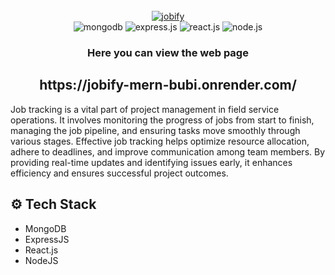 <div align="center">
  <br />
<a href="https://jobify-mern-bubi.onrender.com/"><a href="https://ibb.co/5h81vgf"><img src="https://i.ibb.co/WvyHF4Y/jobify.png" alt="jobify" border="0"></a>
  <br />

  <div>
    <img src="https://img.shields.io/badge/-MongoDB-black?style=for-the-badge&logoColor=white&logo=mongodb&color=47A248" alt="mongodb" />
<img src="https://img.shields.io/badge/-Express_JS-black?style=for-the-badge&logoColor=white&logo=express&color=000000" alt="express.js" />
   <img src="https://img.shields.io/badge/-React_JS-black?style=for-the-badge&logoColor=white&logo=react&color=61DAFB" alt="react.js" />
<img src="https://img.shields.io/badge/-Node_JS-black?style=for-the-badge&logoColor=white&logo=node.js&color=339933" alt="node.js" />

  </div>

  <h3 align="center">Here you can view the web page </h3>
  <h2> https://jobify-mern-bubi.onrender.com/ </h2>
</div>

Job tracking is a vital part of project management in field service operations. It involves monitoring the progress of jobs from start to finish, managing the job pipeline, and ensuring tasks move smoothly through various stages. Effective job tracking helps optimize resource allocation, adhere to deadlines, and improve communication among team members. By providing real-time updates and identifying issues early, it enhances efficiency and ensures successful project outcomes.


## <a name="tech-stack">⚙️ Tech Stack</a>

- MongoDB
- ExpressJS
- React.js
- NodeJS



